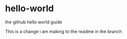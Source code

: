 # hello-world
the github hello world guide

This is a change i am making to the readme in the branch
